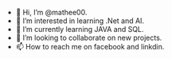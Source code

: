- 👋 Hi, I’m @mathee00.
- 👀 I’m interested in learning .Net and AI.
- 🌱 I’m currently learning JAVA and SQL.
- 💞️ I’m looking to collaborate on new projects.
- 📫 How to reach me on facebook and linkdin.

<!---
mathee00/mathee00 is a ✨ special ✨ repository because its `README.md` (this file) appears on your GitHub profile.
You can click the Preview link to take a look at your changes.
--->
